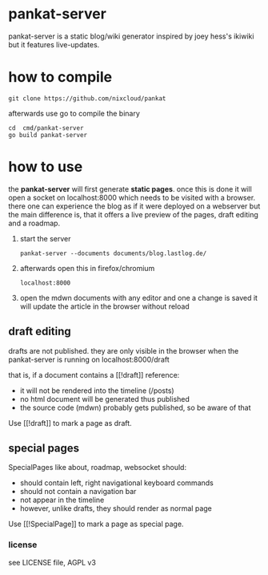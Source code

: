 # pankat-server

pankat-server is a static blog/wiki generator inspired by joey hess's ikiwiki but it features live-updates.

# how to compile

    git clone https://github.com/nixcloud/pankat

afterwards use go to compile the binary

    cd  cmd/pankat-server
    go build pankat-server

# how to use

the **pankat-server** will first generate **static pages**. once this is done it will open a
socket on localhost:8000 which needs to be visited with a browser. there one can experience
the blog as if it were deployed on a webserver but the main difference is, that it offers a live
preview of the pages, draft editing and a roadmap.

1. start the server

       pankat-server --documents documents/blog.lastlog.de/ 

2. afterwards open this in firefox/chromium 

       localhost:8000

3. open the mdwn documents with any editor and one a change is saved it will update the article in the browser without reload

## draft editing

drafts are not published. they are only visible in the browser when the pankat-server is running on localhost:8000/draft

that is, if a document contains a [[!draft]] reference:

* it will not be rendered into the timeline (/posts) 
* no html document will be generated thus published
* the source code (mdwn) probably gets published, so be aware of that

Use [[!draft]] to mark a page as draft.

## special pages

SpecialPages like about, roadmap, websocket should:

* should contain left, right navigational keyboard commands
* should not contain a navigation bar
* not appear in the timeline
* however, unlike drafts, they should render as normal page

Use [[!SpecialPage]] to mark a page as special page.

### license

see LICENSE file, AGPL v3

